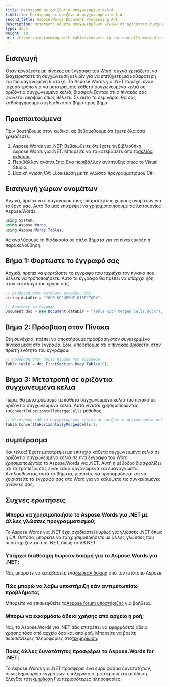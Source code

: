 ```yaml
---
title: Μετατροπή σε οριζόντια συγχωνευμένα κελιά
linktitle: Μετατροπή σε οριζόντια συγχωνευμένα κελιά
second_title: Aspose.Words Document Processing API
description: Μετατροπή κάθετα συγχωνευμένων κελιών σε οριζόντια συγχωνευμένα κελιά σε έγγραφα του Word χρησιμοποιώντας το Aspose.Words για .NET. Οδηγός βήμα προς βήμα για μια απρόσκοπτη διάταξη τραπεζιού.
type: docs
weight: 10
url: /el/net/programming-with-tables/convert-to-horizontally-merged-cells/
---
```

## Εισαγωγή

Όταν εργάζεστε με πίνακες σε έγγραφα του Word, συχνά χρειάζεται να διαχειριστείτε τη συγχώνευση κελιών για να επιτύχετε μια καθαρότερη και πιο οργανωμένη διάταξη. Το Aspose.Words για .NET παρέχει έναν ισχυρό τρόπο για να μετατρέψετε κάθετα συγχωνευμένα κελιά σε οριζόντια συγχωνευμένα κελιά, διασφαλίζοντας ότι ο πίνακάς σας φαίνεται ακριβώς όπως θέλετε. Σε αυτό το σεμινάριο, θα σας καθοδηγήσουμε στη διαδικασία βήμα προς βήμα.

## Προαπαιτούμενα

Πριν βουτήξουμε στον κώδικα, ας βεβαιωθούμε ότι έχετε όλα όσα χρειάζεστε:

1.  Aspose.Words για .NET: Βεβαιωθείτε ότι έχετε τη βιβλιοθήκη Aspose.Words για .NET. Μπορείτε να το κατεβάσετε από το[σελίδα έκδοσης](https://releases.aspose.com/words/net/).
2. Περιβάλλον ανάπτυξης: Ένα περιβάλλον ανάπτυξης όπως το Visual Studio.
3. Βασική γνώση C#: Εξοικείωση με τη γλώσσα προγραμματισμού C#.

## Εισαγωγή χώρων ονομάτων

Αρχικά, πρέπει να εισαγάγουμε τους απαραίτητους χώρους ονομάτων για το έργο μας. Αυτό θα μας επιτρέψει να χρησιμοποιήσουμε τις λειτουργίες Aspose.Words.

```csharp
using System;
using Aspose.Words;
using Aspose.Words.Tables;
```

Ας αναλύσουμε τη διαδικασία σε απλά βήματα για να είναι εύκολη η παρακολούθηση.

## Βήμα 1: Φορτώστε το έγγραφό σας

Αρχικά, πρέπει να φορτώσετε το έγγραφο που περιέχει τον πίνακα που θέλετε να τροποποιήσετε. Αυτό το έγγραφο θα πρέπει να υπάρχει ήδη στον κατάλογο του έργου σας.

```csharp
// Διαδρομή στον κατάλογο εγγράφων σας
string dataDir = "YOUR DOCUMENT DIRECTORY";

// Φορτώστε το έγγραφο
Document doc = new Document(dataDir + "Table with merged cells.docx");
```

## Βήμα 2: Πρόσβαση στον Πίνακα

Στη συνέχεια, πρέπει να αποκτήσουμε πρόσβαση στον συγκεκριμένο πίνακα μέσα στο έγγραφο. Εδώ, υποθέτουμε ότι ο πίνακας βρίσκεται στην πρώτη ενότητα του εγγράφου.

```csharp
// Πρόσβαση στον πρώτο πίνακα του εγγράφου
Table table = doc.FirstSection.Body.Tables[0];
```

## Βήμα 3: Μετατροπή σε οριζόντια συγχωνευμένα κελιά

 Τώρα, θα μετατρέψουμε τα κάθετα συγχωνευμένα κελιά του πίνακα σε οριζόντια συγχωνευμένα κελιά. Αυτό γίνεται χρησιμοποιώντας το`ConvertToHorizontallyMergedCells` μέθοδος.

```csharp
// Μετατροπή κάθετα συγχωνευμένων κελιών σε οριζόντια συγχωνευμένα κελιά
table.ConvertToHorizontallyMergedCells();
```

## συμπέρασμα

Και τέλος! Έχετε μετατρέψει με επιτυχία κάθετα συγχωνευμένα κελιά σε οριζόντια συγχωνευμένα κελιά σε ένα έγγραφο του Word χρησιμοποιώντας το Aspose.Words για .NET. Αυτή η μέθοδος διασφαλίζει ότι τα τραπέζια σας είναι καλά οργανωμένα και ευανάγνωστα. Ακολουθώντας αυτά τα βήματα, μπορείτε να προσαρμόσετε και να χειριστείτε τα έγγραφά σας στο Word για να καλύψετε τις συγκεκριμένες ανάγκες σας.

## Συχνές ερωτήσεις

### Μπορώ να χρησιμοποιήσω το Aspose.Words για .NET με άλλες γλώσσες προγραμματισμού;  
Το Aspose.Words για .NET έχει σχεδιαστεί κυρίως για γλώσσες .NET όπως η C#. Ωστόσο, μπορείτε να το χρησιμοποιήσετε με άλλες γλώσσες που υποστηρίζονται από .NET, όπως το VB.NET.

### Υπάρχει διαθέσιμη δωρεάν δοκιμή για το Aspose.Words για .NET;  
 Ναι, μπορείτε να κατεβάσετε ένα[δωρεάν δοκιμή](https://releases.aspose.com/) από τον ιστότοπο Aspose.

### Πώς μπορώ να λάβω υποστήριξη εάν αντιμετωπίσω προβλήματα;  
 Μπορείτε να επισκεφθείτε το[Aspose forum υποστήριξης](https://forum.aspose.com/c/words/8) για βοήθεια.

### Μπορώ να εφαρμόσω άδεια χρήσης από αρχείο ή ροή;  
Ναι, το Aspose.Words για .NET σάς επιτρέπει να εφαρμόσετε άδεια χρήσης τόσο από αρχείο όσο και από ροή. Μπορείτε να βρείτε περισσότερες πληροφορίες στο[τεκμηρίωση](https://reference.aspose.com/words/net/).

### Ποιες άλλες δυνατότητες προσφέρει το Aspose.Words for .NET;  
 Το Aspose.Words για .NET προσφέρει ένα ευρύ φάσμα δυνατοτήτων, όπως δημιουργία εγγράφων, επεξεργασία, μετατροπή και απόδοση. Ελέγξτε το[τεκμηρίωση](https://reference.aspose.com/words/net/) Για περισσότερες πληροφορίες.
